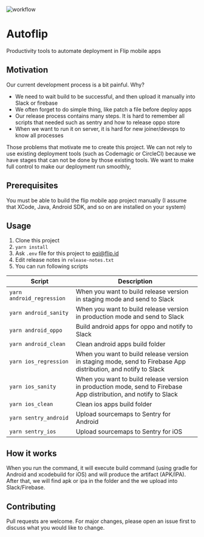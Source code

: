 ![workflow](https://github.com/mpxspoy/autoflip/actions/workflows/node.js.yml/badge.svg)

# Autoflip
Productivity tools to automate deployment in Flip mobile apps

## Motivation
Our current development process is a bit painful. Why?
- We need to wait build to be successful, and then upload it manually into Slack or firebase
- We often forget to do simple thing, like patch a file before deploy apps
- Our release process contains many steps. It is hard to remember all scripts that needed such as sentry and how to release oppo store
- When we want to run it on server, it is hard for new joiner/devops to know all processes

Those problems that motivate me to create this project. We can not rely to use
existing deployment tools (such as Codemagic or CircleCI) because we have stages that can not be done 
by those existing tools. We want to make full control to make our deployment run smoothly,

## Prerequisites
You must be able to build the flip mobile app project manually (I assume that XCode, Java, Android SDK, and so on are installed on your system)


## Usage
1. Clone this project
2. `yarn install`
3. Ask `.env` file for this project to eqi@flip.id
4. Edit release notes in `release-notes.txt`
5. You can run following scripts

Script  | Description
------------- | -------------
`yarn android_regression`  | When you want to build release version in staging mode and send to Slack
`yarn android_sanity` | When you want to build release version in production mode and send to Slack
`yarn android_oppo` | Build android apps for oppo and notify to Slack
`yarn android_clean` | Clean android apps build folder
`yarn ios_regression` | When you want to build release version in staging mode, send to Firebase App distribution, and notify to Slack
`yarn ios_sanity` | When you want to build release version in production mode, send to Firebase App distribution, and notify to Slack
`yarn ios_clean` | Clean ios apps build folder
`yarn sentry_android` | Upload sourcemaps to Sentry for Android
`yarn sentry_ios` | Upload sourcemaps to Sentry for iOS


## How it works
When you run the command, it will execute build command (using gradle for Android and xcodebuild for iOS) and will produce the artifact (APK/IPA).
After that, we will find apk or ipa in the folder and the we upload into Slack/Firebase.

## Contributing
Pull requests are welcome. For major changes, please open an issue first to discuss what you would like to change.
